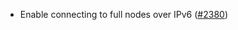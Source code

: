 *   Enable connecting to full nodes over IPv6
    ([#2380](https://github.com/informalsystems/ibc-rs/issues/2380))
